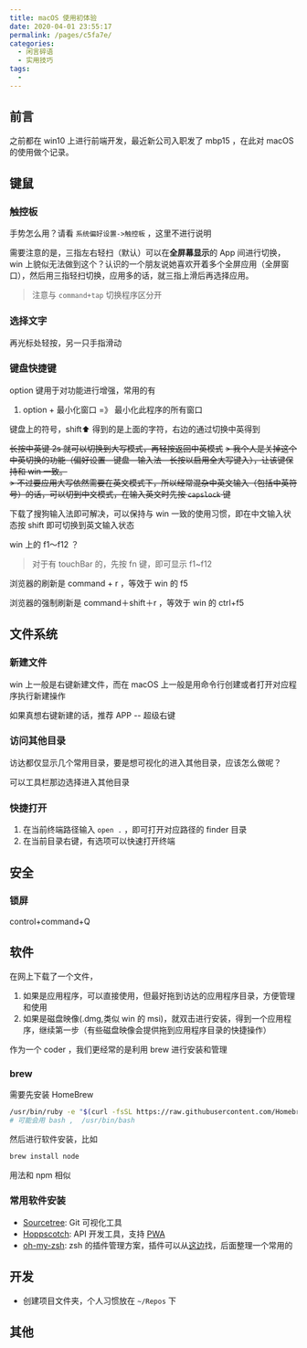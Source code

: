 ```yaml
---
title: macOS 使用初体验
date: 2020-04-01 23:55:17
permalink: /pages/c5fa7e/
categories: 
  - 闲言碎语
  - 实用技巧
tags: 
  - 
---
```


## 前言

之前都在 win10 上进行前端开发，最近新公司入职发了 mbp15 ，在此对 macOS 的使用做个记录。

<!-- more -->

## 键鼠

### 触控板

手势怎么用？请看 `系统偏好设置->触控板` ，这里不进行说明

需要注意的是，三指左右轻扫（默认）可以在**全屏幕显示**的 App 间进行切换， win 上貌似无法做到这个？认识的一个朋友说她喜欢开着多个全屏应用（全屏窗口），然后用三指轻扫切换，应用多的话，就三指上滑后再选择应用。
> 注意与 `command+tap` 切换程序区分开

### 选择文字

再光标处轻按，另一只手指滑动

### 键盘快捷键

option 键用于对功能进行增强，常用的有
1. option + 最小化窗口 =》 最小化此程序的所有窗口

键盘上的符号，shift⬆ 得到的是上面的字符，右边的通过切换中英得到

<s>长按中英键 2s 就可以切换到大写模式，再轻按返回中英模式</s>
<s>> 我个人是关掉这个中英切换的功能（偏好设置—键盘—输入法—长按以启用全大写键入），让该键保持和 win 一致。 </s>\
<s>> 不过要应用大写依然需要在英文模式下，所以经常混杂中英文输入（包括中英符号）的话，可以切到中文模式，在输入英文时先按 `capslock` 键</s>


下载了搜狗输入法即可解决，可以保持与 win 一致的使用习惯，即在中文输入状态按 shift 即可切换到英文输入状态

win 上的 f1～f12 ？
> 对于有 touchBar 的，先按 fn 键，即可显示 f1~f12 

浏览器的刷新是 command + r ，等效于 win 的 f5

浏览器的强制刷新是 command＋shift＋r ，等效于 win 的 ctrl+f5

## 文件系统

### 新建文件

win 上一般是右键新建文件，而在 macOS 上一般是用命令行创建或者打开对应程序执行新建操作

如果真想右键新建的话，推荐 APP -- 超级右键

### 访问其他目录

访达都仅显示几个常用目录，要是想可视化的进入其他目录，应该怎么做呢？

可以工具栏那边选择进入其他目录

### 快捷打开

1. 在当前终端路径输入 `open .` ，即可打开对应路径的 finder 目录
2. 在当前目录右键，有选项可以快速打开终端

## 安全

### 锁屏

control+command+Q



## 软件

在网上下载了一个文件，

1. 如果是应用程序，可以直接使用，但最好拖到访达的应用程序目录，方便管理和使用
2. 如果是磁盘映像(.dmg,类似 win 的 msi)，就双击进行安装，得到一个应用程序，继续第一步（有些磁盘映像会提供拖到应用程序目录的快捷操作）

作为一个 coder ，我们更经常的是利用 brew 进行安装和管理

### brew

需要先安装 HomeBrew 
```sh
/usr/bin/ruby -e "$(curl -fsSL https://raw.githubusercontent.com/Homebrew/install/master/install)"
# 可能会用 bash ,  /usr/bin/bash
```

然后进行软件安装，比如
```sh
brew install node
```
用法和 npm 相似

### 常用软件安装

- [Sourcetree](https://www.sourcetreeapp.com/): Git 可视化工具
- [Hoppscotch](https://github.com/hoppscotch/hoppscotch): API 开发工具，支持 [PWA](https://hoppscotch.io/)
- [oh-my-zsh](https://ohmyz.sh/): zsh 的插件管理方案，插件可以从[这边](https://github.com/ohmyzsh/ohmyzsh/wiki/Plugins)找，后面整理一个常用的

## 开发

- 创建项目文件夹，个人习惯放在 `~/Repos` 下

## 其他

